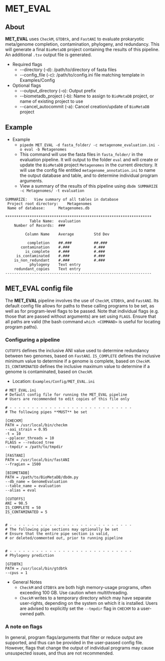 # MET_EVAL

## About

**MET_EVAL** uses `CheckM`, `GTDBtk`, and `FastANI` to evaluate prokaryotic meta/genome completion, contamination,
phylogeny, and redundancy. This will generate a final `BioMetaDB` project containing the results of this pipeline.
An additional `.tsv` output file is generated.

- Required flags
    - --directory (-d): /path/to/directory of fasta files
    - --config_file (-c): /path/to/config.ini file matching template in Examples/Config
- Optional flags
    - --output_directory (-o): Output prefix
    - --biometadb_project (-b): Name to assign to `BioMetaDB` project, or name of existing project to use
    - --cancel_autocommit (-a): Cancel creation/update of `BioMetaDB` project
    
## Example

- Example
    - `pipedm MET_EVAL -d fasta_folder/ -c metagenome_evaluation.ini -o eval -b Metagenomes`
    - This command will use the fasta files in `fasta_folder/` in the evaluation pipeline. It will output to the folder
    `eval` and will create or update the `BioMetaDB` project `Metagenomes` in the current directory. It will use the config 
    file entitled `metagenome_annotation.ini` to name the output database and table, and to determine individual program 
    arguments.
    - View a summary of the results of this pipeline using `dbdm SUMMARIZE -c Metagenomes/ -t evaluation`
<pre><code>SUMMARIZE:	View summary of all tables in database
 Project root directory:	Metagenomes
 Name of database:		Metagenomes.db

******************************************************************
	       Table Name:	evaluation  
	Number of Records:	###       

	     Column Name	Average     	Std Dev   

	      completion	##.###      	##.###      
	   contamination	#.###       	#.###      
	     is_complete	#.###       	#.###       
	 is_contaminated	#.###       	#.###       
	is_non_redundant	#.###       	#.###       
	       phylogeny	Text entry  
	redundant_copies	Text entry  
------------------------------------------------------------------</code></pre>
    
## MET_EVAL config file

The **MET_EVAL** pipeline involves the use of `CheckM`, `GTDBtk`, and `FastANI`. Its default config file allows for
paths to these calling programs to be set, as well as for program-level flags to be passed. Note that individual flags
(e.g. those that are passed without arguments) are set using `FLAGS`. Ensure that all paths are valid (the bash command
`which <COMMAND>` is useful for locating program paths).

### Configuring a pipeline

`CUTOFFS` defines the inclusive ANI value used to determine redundancy between two genomes, based on `FastANI`. 
`IS_COMPLETE` defines the inclusive minimum value to determine if a genome is complete, based on `CheckM`.
`IS_CONTAMINATED` defines the inclusive maximum value to determine if a genome is contaminated, based on `CheckM`. 

- Location: `Examples/Config/MET_EVAL.ini`
<pre><code># MET_EVAL.ini
# Default config file for running the MET_EVAL pipeline
# Users are recommended to edit copies of this file only

# - - - - - - - - - - - - - - - - - - - - - - - - - - - -
# The following pipes **MUST** be set

[CHECKM]
PATH = /usr/local/bin/checkm
--aai_strain = 0.95
-t = 10
--pplacer_threads = 10
FLAGS = --reduced_tree
--tmpdir = /path/to/tmpdir

[FASTANI]
PATH = /usr/local/bin/fastANI
--fragLen = 1500

[BIOMETADB]
PATH = /path/to/BioMetaDB/dbdm.py
--db_name = GenomeEvaluation
--table_name = evaluation
--alias = eval

[CUTOFFS]
ANI = 98.5
IS_COMPLETE = 50
IS_CONTAMINATED = 5


# - - - - - - - - - - - - - - - - - - - - - - - - - - - -
# The following pipe sections may optionally be set
# Ensure that the entire pipe section is valid, 
# or deleted/commented out, prior to running pipeline


# - - - - - - - - - - - - - - - - - - - - - - - - - - - -
# Phylogeny prediction

[GTDBTK]
PATH = /usr/local/bin/gtdbtk
--cpus = 1</code></pre>

- General Notes
    - `CheckM` and `GTDBtk` are both high memory-usage programs, often exceeding 100 GB. Use caution when multithreading.
    - `CheckM` writes to a temporary directory which may have separate user-rights, depending on the system on which it
    is installed. Users are advised to explicitly set the `--tmpdir` flag in `CHECKM` to a user-owned path.
    
### A note on flags

In general, program flags/arguments that filter or reduce output are supported, and thus can be provided in the user-passed
config file. However, flags that change the output of individual programs may cause unsuspected issues, and thus are not
recommended.
    
